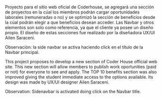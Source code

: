 Proyecto para el sitio web oficial de Coderhouse, se agregará una sección de proyectos en la cúal los miembros podrán cargar oportunidades laborales (remuneradas o no) y se optimizó la sección de beneficios desde la cúal podrán elegir a que beneficios desean acceder. Las Navbar y otros elementos son solo como referencia, ya que el cliente ya posee un diseño propio. El diseño de estas secciones fue realizado por la diseñadora UX/UI Ailen Saraceni.

Observación: la side navbar se activa haciendo click en el título de la Navbar principal.

This project proposes to develop a new section of Coder House official web site. This new section will allow members to publish work oportunities (paid or not) for everyone to see and apply. The TOP 10 benefits section was also improved giving the student immediate access to the options available. Its design was made by UX/UI designer Ailen Saraceni. 

Observation: Sidenavbar is activated doing click on the Navbar title.